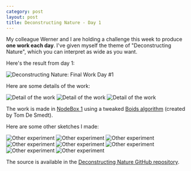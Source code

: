 ```yaml
---
category: post
layout: post
title: Deconstructing Nature - Day 1
---
```

My colleague Werner and I are holding a challenge this week to produce **one work each day**. I've given myself the theme of "Deconstructing Nature", which you can interpret as wide as you want.

Here's the result from day 1:

![Deconstructing Nature: Final Work Day #1](/media/deconstructing-nature/day1-final.png)

Here are some details of the work:

![Detail of the work](/media/deconstructing-nature/day1-detail1.png)
![Detail of the work](/media/deconstructing-nature/day1-detail2.png)
![Detail of the work](/media/deconstructing-nature/day1-detail3.png)

The work is made in [NodeBox 1](http://nodebox.net/) using a tweaked [Boids algorithm](http://nodebox.net/code/index.php/Boids) (created by Tom De Smedt).


Here are some other sketches I made:

![Other experiment](/media/deconstructing-nature/day1-experiment1.png)
![Other experiment](/media/deconstructing-nature/day1-experiment2.png)
![Other experiment](/media/deconstructing-nature/day1-experiment3.png)
![Other experiment](/media/deconstructing-nature/day1-experiment4.png)
![Other experiment](/media/deconstructing-nature/day1-experiment5.png)
![Other experiment](/media/deconstructing-nature/day1-experiment6.png)
![Other experiment](/media/deconstructing-nature/day1-experiment7.png)
![Other experiment](/media/deconstructing-nature/day1-experiment8.png)

The source is available in the [Deconstructing Nature GitHub repository](https://github.com/fdb/deconstructing-nature).
